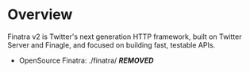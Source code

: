 Overview
===============================
Finatra v2 is Twitter's next generation HTTP framework, built on Twitter Server and Finagle, and focused on building fast, testable APIs.

* OpenSource Finatra: ./finatra/
***REMOVED***
